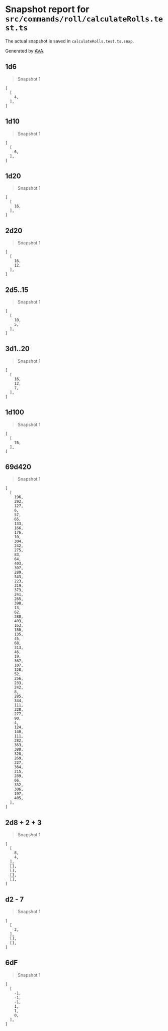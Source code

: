 # Snapshot report for `src/commands/roll/calculateRolls.test.ts`

The actual snapshot is saved in `calculateRolls.test.ts.snap`.

Generated by [AVA](https://avajs.dev).

## 1d6

> Snapshot 1

    [
      [
        4,
      ],
    ]

## 1d10

> Snapshot 1

    [
      [
        6,
      ],
    ]

## 1d20

> Snapshot 1

    [
      [
        16,
      ],
    ]

## 2d20

> Snapshot 1

    [
      [
        16,
        12,
      ],
    ]

## 2d5..15

> Snapshot 1

    [
      [
        10,
        5,
      ],
    ]

## 3d1..20

> Snapshot 1

    [
      [
        16,
        12,
        7,
      ],
    ]

## 1d100

> Snapshot 1

    [
      [
        76,
      ],
    ]

## 69d420

> Snapshot 1

    [
      [
        196,
        292,
        127,
        6,
        57,
        65,
        133,
        166,
        176,
        10,
        304,
        242,
        275,
        83,
        64,
        403,
        397,
        289,
        343,
        223,
        319,
        373,
        241,
        265,
        390,
        13,
        62,
        280,
        403,
        163,
        180,
        135,
        45,
        68,
        313,
        46,
        19,
        367,
        107,
        128,
        52,
        256,
        233,
        242,
        8,
        285,
        344,
        111,
        328,
        277,
        90,
        4,
        124,
        140,
        111,
        282,
        363,
        380,
        328,
        269,
        227,
        364,
        215,
        289,
        66,
        332,
        306,
        197,
        405,
      ],
    ]

## 2d8 + 2 + 3

> Snapshot 1

    [
      [
        8,
        4,
      ],
      [],
      [],
      [],
      [],
    ]

## d2 - 7

> Snapshot 1

    [
      [
        2,
      ],
      [],
      [],
    ]

## 6dF

> Snapshot 1

    [
      [
        -1,
        -1,
        -1,
        1,
        1,
        0,
      ],
    ]
